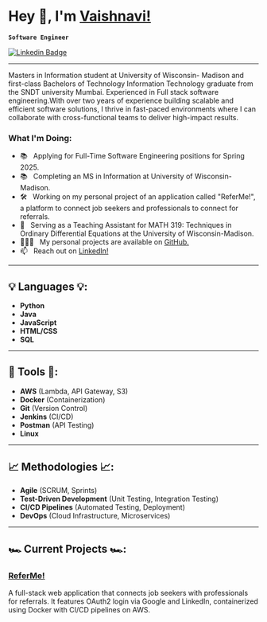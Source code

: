 # Hey 👋, I'm [Vaishnavi!](https://github.com/vaiishnavii)
**`Software Engineer`**

[![Linkedin Badge](https://img.shields.io/badge/-LinkedIn-blue?style=flat&logo=Linkedin&logoColor=white&link=https://www.linkedin.com/in/vaishnaviskale/)](https://www.linkedin.com/in/vaishnaviskale/)

-----------------------------------

Masters in Information student at University of Wisconsin- Madison and first-class Bachelors of Technology Information Technology graduate from the SNDT university Mumbai. Experienced in Full stack software engineering.With over two years of experience building scalable and efficient software solutions, I thrive in fast-paced environments where I can collaborate with cross-functional teams to deliver high-impact results.



### What I'm Doing:

- 📚 &nbsp; Applying for Full-Time Software Engineering positions for Spring 2025.
- 📚 &nbsp; Completing an MS in Information at University of Wisconsin- Madison.
- 🛠 &nbsp; Working on my personal project of an application called "ReferMe!", a platform to connect job seekers and professionals to connect for referrals.
- 🌱 &nbsp; Serving as a Teaching Assistant for MATH 319: Techniques in Ordinary Differential Equations at the University of Wisconsin-Madison.
- 👨🏻‍💻 &nbsp; My personal projects are available on [GitHub.](https://github.com/vaiishnavii?tab=repositories)
- 📫 &nbsp; Reach out on [LinkedIn!](https://www.linkedin.com/in/vaishnaviskale/)

---

## 💡 Languages 💡:
- **Python**
- **Java**
- **JavaScript**
- **HTML/CSS**
- **SQL**

---

## 🔨 Tools 🔨:
- **AWS** (Lambda, API Gateway, S3)
- **Docker** (Containerization)
- **Git** (Version Control)
- **Jenkins** (CI/CD)
- **Postman** (API Testing)
- **Linux**

---

## 📈 Methodologies 📈:
- **Agile** (SCRUM, Sprints)
- **Test-Driven Development** (Unit Testing, Integration Testing)
- **CI/CD Pipelines** (Automated Testing, Deployment)
- **DevOps** (Cloud Infrastructure, Microservices)

---

## 🏎️ Current Projects 🏎️:
### [ReferMe!](https://github.com/vaiishnavii/ReferMe)
A full-stack web application that connects job seekers with professionals for referrals. It features OAuth2 login via Google and LinkedIn, containerized using Docker with CI/CD pipelines on AWS.


